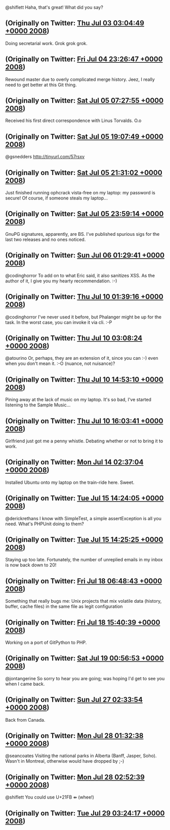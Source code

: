 @shiflett Haha, that's great! What did you say?

(Originally on Twitter: [Thu Jul 03 03:04:49 +0000 2008](https://twitter.com/ezyang/status/848940417))
----
Doing secretarial work. Grok grok grok.

(Originally on Twitter: [Fri Jul 04 23:26:47 +0000 2008](https://twitter.com/ezyang/status/850365827))
----
Rewound master due to overly complicated merge history. Jeez, I really need to get better at this Git thing.

(Originally on Twitter: [Sat Jul 05 07:27:55 +0000 2008](https://twitter.com/ezyang/status/850565214))
----
Received his first direct correspondence with Linus Torvalds. O.o

(Originally on Twitter: [Sat Jul 05 19:07:49 +0000 2008](https://twitter.com/ezyang/status/850847767))
----
@gsnedders http://tinyurl.com/57rsxv

(Originally on Twitter: [Sat Jul 05 21:31:02 +0000 2008](https://twitter.com/ezyang/status/850897768))
----
Just finished running ophcrack vista-free on my laptop: my password is secure! Of course, if someone steals my laptop...

(Originally on Twitter: [Sat Jul 05 23:59:14 +0000 2008](https://twitter.com/ezyang/status/850961043))
----
GnuPG signatures, apparently, are BS. I've published spurious sigs for the last two releases and no ones noticed.

(Originally on Twitter: [Sun Jul 06 01:29:41 +0000 2008](https://twitter.com/ezyang/status/850999893))
----
@codinghorror To add on to what Eric said, it also sanitizes XSS. As the author of it, I give you my hearty recommendation. :-)

(Originally on Twitter: [Thu Jul 10 01:39:16 +0000 2008](https://twitter.com/ezyang/status/854236077))
----
@codinghorror I've never used it before, but Phalanger might be up for the task. In the worst case, you can invoke it via cli. :-P

(Originally on Twitter: [Thu Jul 10 03:08:24 +0000 2008](https://twitter.com/ezyang/status/854291194))
----
@atourino Or, perhaps, they are an extension of it, since you can :-) even when you don't mean it. :-O (nuance, not nuisance)?

(Originally on Twitter: [Thu Jul 10 14:53:10 +0000 2008](https://twitter.com/ezyang/status/854698437))
----
Pining away at the lack of music on my laptop. It's so bad, I've started listening to the Sample Music...

(Originally on Twitter: [Thu Jul 10 16:03:41 +0000 2008](https://twitter.com/ezyang/status/854765850))
----
Girlfriend just got me a penny whistle. Debating whether or not to bring it to work.

(Originally on Twitter: [Mon Jul 14 02:37:04 +0000 2008](https://twitter.com/ezyang/status/857653523))
----
Installed Ubuntu onto my laptop on the train-ride here. Sweet.

(Originally on Twitter: [Tue Jul 15 14:24:05 +0000 2008](https://twitter.com/ezyang/status/859030021))
----
@derickrethans I know with SimpleTest, a simple assertException is all you need. What's PHPUnit doing to them?

(Originally on Twitter: [Tue Jul 15 14:25:25 +0000 2008](https://twitter.com/ezyang/status/859031318))
----
Staying up too late. Fortunately, the number of unreplied emails in my inbox is now back down to 20!

(Originally on Twitter: [Fri Jul 18 06:48:43 +0000 2008](https://twitter.com/ezyang/status/861656276))
----
Something that really bugs me: Unix projects that mix volatile data (history, buffer, cache files) in the same file as legit configuration

(Originally on Twitter: [Fri Jul 18 15:40:39 +0000 2008](https://twitter.com/ezyang/status/861948179))
----
Working on a port of GitPython to PHP.

(Originally on Twitter: [Sat Jul 19 00:56:53 +0000 2008](https://twitter.com/ezyang/status/862373741))
----
@jontangerine So sorry to hear you are going; was hoping I'd get to see you when I came back.

(Originally on Twitter: [Sun Jul 27 02:33:54 +0000 2008](https://twitter.com/ezyang/status/869435848))
----
Back from Canada.

(Originally on Twitter: [Mon Jul 28 01:32:38 +0000 2008](https://twitter.com/ezyang/status/870138311))
----
@seancoates Visiting the national parks in Alberta (Banff, Jasper, Soho). Wasn't in Montreal, otherwise would have dropped by ;-)

(Originally on Twitter: [Mon Jul 28 02:52:39 +0000 2008](https://twitter.com/ezyang/status/870189305))
----
@shiflett You could use U+21FB ⇻ (whee!)

(Originally on Twitter: [Tue Jul 29 03:24:17 +0000 2008](https://twitter.com/ezyang/status/871206397))
----
